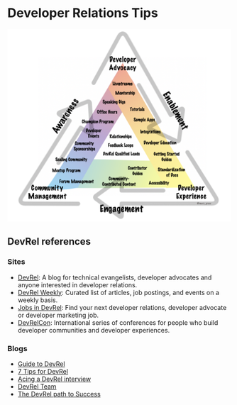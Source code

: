 # Developer Relations Tips

![3-Functions-of-Developer-Relations.png](/docs/img/3-Functions-of-Developer-Relations.png)

## DevRel references

### Sites

- [DevRel](https://devrel.net/): A blog for technical evangelists, developer advocates and anyone interested in developer relations.
- [DevRel Weekly](https://devrelweekly.com/): Curated list of articles, job postings, and events on a weekly basis.
- [Jobs in DevRel](https://jobsindevrel.com): Find your next developer relations, developer advocate or developer marketing job.
- [DevRelCon](https://www.devrelcon.net/): International series of conferences for people who build developer communities and developer experiences.

### Blogs

- [Guide to DevRel](https://hackernoon.com/a-freshers-guide-to-devrel-10f0d814111e)
- [7 Tips for DevRel](https://dev.to/dabit3/7-tips-for-breaking-into-devrel-7jk)
- [Acing a DevRel interview](https://thagomizer.com/blog/2019/10/11/acing-the-devrel-interview.html)
- [DevRel Team](https://www.stephaniemorillo.co/post/content-strategy-for-devrel-teams-a-primer)
- [The DevRel path to Success](https://www.marythengvall.com/blog/2021/3/9/the-devrel-path-to-success-awareness-enablement-engagement)
